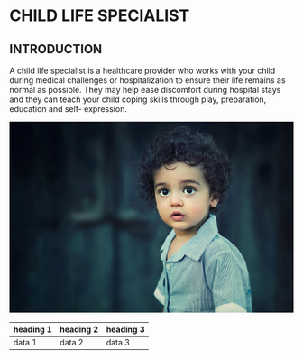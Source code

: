 # CHILD LIFE SPECIALIST

## INTRODUCTION 
A child life specialist is a healthcare provider who works with your child during medical challenges or hospitalization to ensure their life remains as normal as possible. They may help ease discomfort during hospital stays and they can teach your child coping skills through play, preparation, education and self- expression.


![](pexels-bess-hamiti-83687-35537.jpg) 

|heading 1|heading 2|heading 3|
|---------|---------|---------|
|data 1|data 2|data 3|

